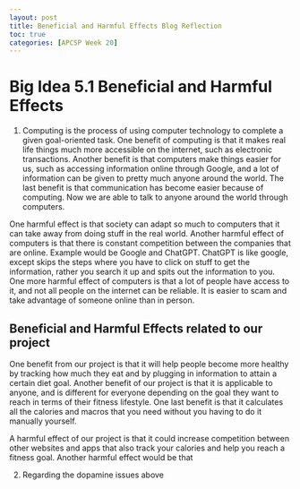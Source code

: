 ```yaml
---
layout: post
title: Beneficial and Harmful Effects Blog Reflection
toc: true
categories: [APCSP Week 20]
---
```


# Big Idea 5.1 Beneficial and Harmful Effects
1. Computing is the process of using computer technology to complete a given goal-oriented task. One benefit of computing is that it makes real life things much more accessible on the internet, such as electronic transactions. Another benefit is that computers make things easier for us, such as accessing information online through Google, and a lot of information can be given to pretty much anyone around the world. The last benefit is that communication has become easier because of computing. Now we are able to talk to anyone around the world through computers.

One harmful effect is that society can adapt so much to computers that it can take away from doing stuff in the real world. Another harmful effect of computers is that there is constant competition between the companies that are online. Example would be Google and ChatGPT. ChatGPT is like google, except skips the steps where you have to click on stuff to get the information, rather you search it up and spits out the information to you. One more harmful effect of computers is that a lot of people have access to it, and not all people on the internet can be reliable. It is easier to scam and take advantage of someone online than in person.

## Beneficial and Harmful Effects related to our project
One benefit from our project is that it will help people become more healthy by tracking how much they eat and by plugging in information to attain a certain diet goal. Another benefit of our project is that it is applicable to anyone, and is different for everyone depending on the goal they want to reach in terms of their fitness lifestyle. One last benefit is that it calculates all the calories and macros that you need without you having to do it manually yourself.

A harmful effect of our project is that it could increase competition between other websites and apps that also track your calories and help you reach a fitness goal. Another harmful effect would be that 

2. Regarding the dopamine issues above 
